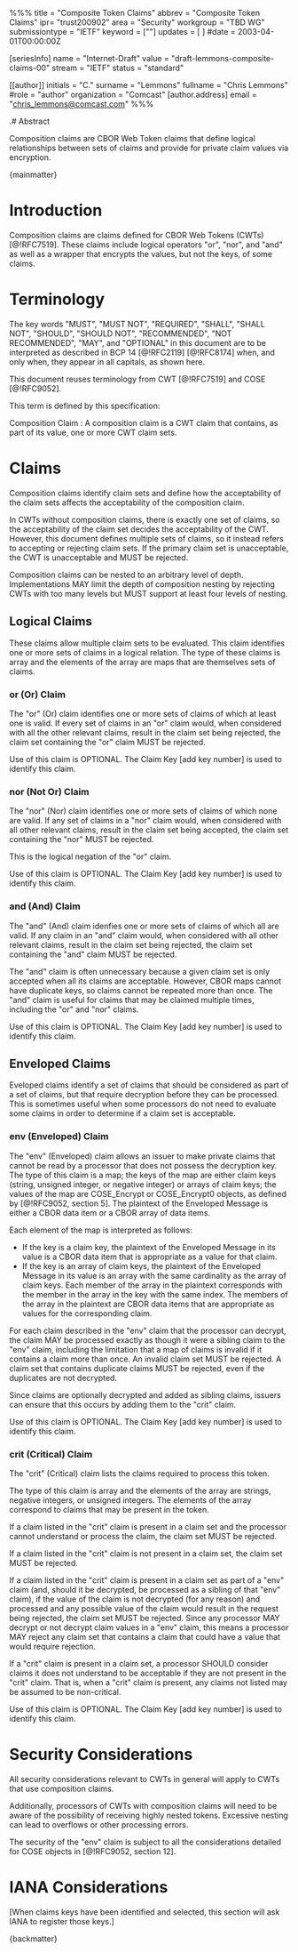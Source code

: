 %%%
title = "Composite Token Claims"
abbrev = "Composite Token Claims"
ipr= "trust200902"
area = "Security"
workgroup = "TBD WG"
submissiontype = "IETF"
keyword = [""]
updates = [ ]
#date = 2003-04-01T00:00:00Z

[seriesInfo]
name = "Internet-Draft"
value = "draft-lemmons-composite-claims-00"
stream = "IETF"
status = "standard"

[[author]]
initials = "C."
surname = "Lemmons"
fullname = "Chris Lemmons"
#role = "author"
organization = "Comcast"
  [author.address]
  email = "chris_lemmons@comcast.com"
%%%

.# Abstract

Composition claims are CBOR Web Token claims that define logical relationships
between sets of claims and provide for private claim values via encryption.

{mainmatter}

# Introduction

Composition claims are claims defined for CBOR Web Tokens (CWTs) [@!RFC7519].
These claims include logical operators "or", "nor", and "and" as well as a
wrapper that encrypts the values, but not the keys, of some claims.

# Terminology

The key words "MUST", "MUST NOT", "REQUIRED", "SHALL", "SHALL NOT", "SHOULD",
"SHOULD NOT", "RECOMMENDED", "NOT RECOMMENDED", "MAY", and "OPTIONAL" in this
document are to be interpreted as described in BCP 14 [@!RFC2119] [@!RFC8174] when,
and only when, they appear in all capitals, as shown here.

This document reuses terminology from CWT [@!RFC7519] and COSE [@!RFC9052].

This term is defined by this specification:

Composition Claim
: A composition claim is a CWT claim that contains, as part of its value, one
or more CWT claim sets.

# Claims

Composition claims identify claim sets and define how the acceptability of the
claim sets affects the acceptability of the composition claim.

In CWTs without composition claims, there is exactly one set of claims, so the
acceptability of the claim set decides the acceptability of the CWT. However,
this document defines multiple sets of claims, so it instead refers to
accepting or rejecting claim sets. If the primary claim set is unacceptable,
the CWT is unacceptable and MUST be rejected.

Composition claims can be nested to an arbitrary level of depth.
Implementations MAY limit the depth of composition nesting by rejecting CWTs
with too many levels but MUST support at least four levels of nesting.

## Logical Claims

These claims allow multiple claim sets to be evaluated. This claim identifies
one or more sets of claims in a logical relation. The type of these claims is
array and the elements of the array are maps that are themselves sets of
claims.

### or (Or) Claim

The "or" (Or) claim identifies one or more sets of claims of which at least one
is valid. If every set of claims in an "or" claim would, when considered with
all the other relevant claims, result in the claim set being rejected, the
claim set containing the "or" claim MUST be rejected.

Use of this claim is OPTIONAL. The Claim Key [add key number] is used to
identify this claim.

### nor (Not Or) Claim

The "nor" (Nor) claim identifies one or more sets of claims of which none are
valid. If any set of claims in a "nor" claim would, when considered with all
other relevant claims, result in the claim set being accepted, the claim set
containing the "nor" MUST be rejected.

This is the logical negation of the "or" claim.

Use of this claim is OPTIONAL. The Claim Key [add key number] is used to
identify this claim.

### and (And) Claim

The "and" (And) claim idenfies one or more sets of claims of which all are
valid. If any claim in an "and" claim would, when considered with all other
relevant claims, result in the claim set being rejected, the claim set
containing the "and" claim MUST be rejected.

The "and" claim is often unnecessary because a given claim set is only accepted
when all its claims are acceptable. However, CBOR maps cannot have duplicate
keys, so claims cannot be repeated more than once. The "and" claim is useful
for claims that may be claimed multiple times, including the "or" and "nor"
claims.

Use of this claim is OPTIONAL. The Claim Key [add key number] is used to
identify this claim.

## Enveloped Claims

Eveloped claims identify a set of claims that should be considered as part of a
set of claims, but that require decryption before they can be processed. This
is sometimes useful when some processors do not need to evaluate some claims in
order to determine if a claim set is acceptable.

### env (Enveloped) Claim

The "env" (Enveloped) claim allows an issuer to make private claims that cannot
be read by a processor that does not possess the decryption key. The type of
this claim is a map; the keys of the map are either claim keys (string,
unsigned integer, or negative integer) or arrays of claim keys; the values of
the map are COSE_Encrypt or COSE_Encrypt0 objects, as defined by
[@!RFC9052, section 5]. The plaintext of the Enveloped Message is either a CBOR
data item or a CBOR array of data items.

Each element of the map is interpreted as follows:
  - If the key is a claim key, the plaintext of the Enveloped Message in its
    value is a CBOR data item that is appropriate as a value for that claim.
  - If the key is an array of claim keys, the plaintext of the Enveloped
    Message in its value is an array with the same cardinality as the array of
    claim keys. Each member of the array in the plaintext corresponds with the
    member in the array in the key with the same index. The members of the
    array in the plaintext are CBOR data items that are appropriate as values
    for the corresponding claim.

For each claim described in the "env" claim that the processor can decrypt,
the claim MAY be processed exactly as though it were a sibling claim to the
"env" claim, including the limitation that a map of claims is invalid if it
contains a claim more than once. An invalid claim set MUST be rejected. A claim
set that contains duplicate claims MUST be rejected, even if the duplicates are
not decrypted.

Since claims are optionally decrypted and added as sibling claims, issuers can
ensure that this occurs by adding them to the "crit" claim.

Use of this claim is OPTIONAL. The Claim Key [add key number] is used to
identify this claim.

### crit (Critical) Claim

The "crit" (Critical) claim lists the claims required to process this token.

The type of this claim is array and the elements of the array are strings,
negative integers, or unsigned integers. The elements of the array correspond
to claims that may be present in the token.

If a claim listed in the "crit" claim is present in a claim set and the
processor cannot understand or process the claim, the claim set MUST be
rejected.

If a claim listed in the "crit" claim is not present in a claim set, the claim
set MUST be rejected.

If a claim listed in the "crit" claim is present in a claim set as part of a
"env" claim (and, should it be decrypted, be processed as a sibling of that
"env" claim), if the value of the claim is not decrypted (for any reason) and
processed and any possible value of the claim would result in the request being
rejected, the claim set MUST be rejected. Since any processor MAY decrypt or
not decrypt claim values in a "env" claim, this means a processor MAY reject
any claim set that contains a claim that could have a value that would require
rejection.

If a "crit" claim is present in a claim set, a processor SHOULD consider claims
it does not understand to be acceptable if they are not present in the "crit"
claim. That is, when a "crit" claim is present, any claims not listed may be
assumed to be non-critical.

Use of this claim is OPTIONAL. The Claim Key [add key number] is used to
identify this claim.

# Security Considerations

All security considerations relevant to CWTs in general will apply to CWTs that
use composition claims.

Additionally, processors of CWTs with composition claims will need to be aware
of the possibility of receiving highly nested tokens. Excessive nesting can
lead to overflows or other processing errors.

The security of the "env" claim is subject to all the considerations detailed
for COSE objects in [@!RFC9052, section 12].

# IANA Considerations

[When claims keys have been identified and selected, this section will ask IANA
to register those keys.]

{backmatter}
